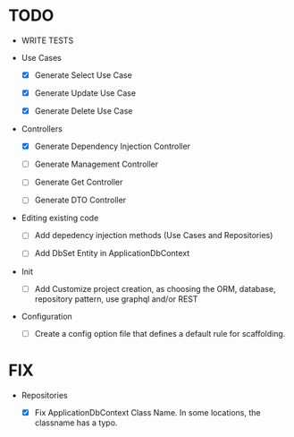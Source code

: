 # TODO

- WRITE TESTS

- Use Cases

	- [x] Generate Select Use Case

	- [x] Generate Update Use Case

	- [x] Generate Delete Use Case

- Controllers

	- [x] Generate Dependency Injection Controller

	- [ ] Generate Management Controller

	- [ ] Generate Get Controller

	- [ ] Generate DTO Controller

- Editing existing code

	- [ ] Add depedency injection methods (Use Cases and Repositories)

	- [ ] Add DbSet Entity in ApplicationDbContext

- Init

	- [ ] Add Customize project creation, as choosing the ORM, database, repository pattern, use graphql and/or REST

- Configuration

    - [ ] Create a config option file that defines a default rule for scaffolding.

# FIX

- Repositories

	- [x] Fix ApplicationDbContext Class Name. In some locations, the classname has a typo.
